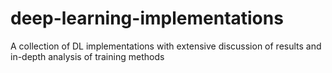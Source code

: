 # deep-learning-implementations
A collection of DL implementations with extensive discussion of results and in-depth analysis of training methods
